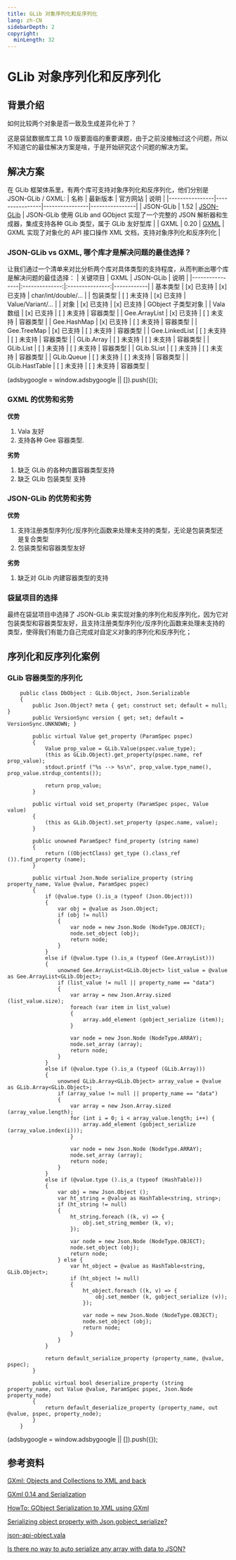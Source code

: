 ```yaml
---
title: GLib 对象序列化和反序列化
lang: zh-CN
sidebarDepth: 2
copyright:
  minLength: 32
---
```


# GLib 对象序列化和反序列化

## 背景介绍
如何比较两个对象是否一致及生成差异化补丁？

这是袋鼠数据库工具 1.0 版要面临的重要课题，由于之前没接触过这个问题，所以不知道它的最佳解决方案是啥，于是开始研究这个问题的解决方案。

## 解决方案
在 GLib 框架体系里，有两个库可支持对象序列化和反序列化，他们分别是 JSON-GLib / GXML:
| 名称           | 最新版本        | 官方网站        | 说明           |
|----------------|----------------|----------------|----------------|
| JSON-GLib | 1.52 | [JSON-GLib](https://gitlab.gnome.org/GNOME/json-glib) | JSON-GLib 使用 GLib and GObject 实现了一个完整的 JSON 解析器和生成器，集成支持各种 GLib 类型，属于 GLib 友好型库  |
| GXML    | 0.20 | [GXML](https://gitlab.gnome.org/GNOME/gxml) | GXML 实现了对象化的 API 接口操作 XML 文档，支持对象序列化和反序列化 |

### JSON-GLib vs GXML, 哪个库才是解决问题的最佳选择？
让我们通过一个清单来对比分析两个库对具体类型的支持程度，从而判断出哪个库是解决问题的最佳选择：
| 关键项目        | GXML           | JSON-GLib       | 说明       |
|----------------|:--------------:|:---------------:|------------|
| 基本类型        | [x] 已支持      | [x] 已支持      | char/int/double/... |
| 包装类型        | [ ] 未支持      | [x] 已支持      | Value/Variant/...   |
| 对象           | [x] 已支持      | [x] 已支持      | GObject 子类型对象    |
| Vala 数组      | [x] 已支持      | [ ] 未支持      | 容器类型    |
| Gee.ArrayList  | [x] 已支持      | [ ] 未支持      | 容器类型    |
| Gee.HashMap    | [x] 已支持      | [ ] 未支持      | 容器类型    |
| Gee.TreeMap    | [x] 已支持      | [ ] 未支持      | 容器类型    |
| Gee.LinkedList | [ ] 未支持      | [ ] 未支持      | 容器类型    |
| GLib.Array     | [ ] 未支持      | [ ] 未支持      | 容器类型    |
| GLib.List      | [ ] 未支持      | [ ] 未支持      | 容器类型    |
| GLib.SList     | [ ] 未支持      | [ ] 未支持      | 容器类型    |
| GLib.Queue     | [ ] 未支持      | [ ] 未支持      | 容器类型    |
| GLib.HastTable | [ ] 未支持      | [ ] 未支持      | 容器类型    |

<div>
    <ins class="adsbygoogle"
        style="display:block; text-align:center;"
        data-ad-layout="in-article"
        data-ad-format="fluid"
        data-ad-client="ca-pub-3975819313740938"
        data-ad-slot="6760827895"></ins>
    <script2 type="text/javascript">
        (adsbygoogle = window.adsbygoogle || []).push({});
    </script2>
</div>

### GXML 的优势和劣势
__优势__
1. Vala 友好
2. 支持各种 Gee 容器类型.

__劣势__
1. 缺乏 GLib 的各种内置容器类型支持
2. 缺乏 GLib 包装类型 支持

### JSON-GLib 的优势和劣势
__优势__
1. 支持注册类型序列化/反序列化函数来处理未支持的类型，无论是包装类型还是复合类型
2. 包装类型和容器类型友好

__劣势__
1. 缺乏对 GLib 内建容器类型的支持

### 袋鼠项目的选择
最终在袋鼠项目中选择了 JSON-GLib 来实现对象的序列化和反序列化，因为它对包装类型和容器类型友好，且支持注册类型序列化/反序列化函数来处理未支持的类型，使得我们有能力自己完成对自定义对象的序列化和反序列化；

## 序列化和反序列化案例
### GLib 容器类型的序列化
```vala
    public class DbObject : GLib.Object, Json.Serializable
    {
        public Json.Object? meta { get; construct set; default = null; }
        public VersionSync version { get; set; default = VersionSync.UNKNOWN; }

        public virtual Value get_property (ParamSpec pspec)
        {
            Value prop_value = GLib.Value(pspec.value_type);
            (this as GLib.Object).get_property(pspec.name, ref prop_value);
            stdout.printf ("%s --> %s\n", prop_value.type_name(), prop_value.strdup_contents());

            return prop_value;
        }

        public virtual void set_property (ParamSpec pspec, Value value)
        {
            (this as GLib.Object).set_property (pspec.name, value);
        }

        public unowned ParamSpec? find_property (string name)
        {
            return ((ObjectClass) get_type ().class_ref ()).find_property (name);
        }

        public virtual Json.Node serialize_property (string property_name, Value @value, ParamSpec pspec)
        {
            if (@value.type ().is_a (typeof (Json.Object)))
            {
                var obj = @value as Json.Object;
                if (obj != null)
                {
                    var node = new Json.Node (NodeType.OBJECT);
                    node.set_object (obj);
                    return node;
                }
            }
            else if (@value.type ().is_a (typeof (Gee.ArrayList)))
            {
                unowned Gee.ArrayList<GLib.Object> list_value = @value as Gee.ArrayList<GLib.Object>;
                if (list_value != null || property_name == "data")
                {
                    var array = new Json.Array.sized (list_value.size);
                    foreach (var item in list_value)
                    {
                        array.add_element (gobject_serialize (item));
                    }

                    var node = new Json.Node (NodeType.ARRAY);
                    node.set_array (array);
                    return node;
                }
            }
            else if (@value.type ().is_a (typeof (GLib.Array)))
            {
                unowned GLib.Array<GLib.Object> array_value = @value as GLib.Array<GLib.Object>;
                if (array_value != null || property_name == "data")
                {
                    var array = new Json.Array.sized (array_value.length);
                    for (int i = 0; i < array_value.length; i++) {
                        array.add_element (gobject_serialize (array_value.index(i)));
                    }

                    var node = new Json.Node (NodeType.ARRAY);
                    node.set_array (array);
                    return node;
                }
            }            
            else if (@value.type ().is_a (typeof (HashTable)))
            {
                var obj = new Json.Object ();
                var ht_string = @value as HashTable<string, string>;
                if (ht_string != null)
                {
                    ht_string.foreach ((k, v) => {
                        obj.set_string_member (k, v);
                    });

                    var node = new Json.Node (NodeType.OBJECT);
                    node.set_object (obj);
                    return node;
                } else {
                    var ht_object = @value as HashTable<string, GLib.Object>;
                    if (ht_object != null)
                    {
                        ht_object.foreach ((k, v) => {
                            obj.set_member (k, gobject_serialize (v));
                        });    

                        var node = new Json.Node (NodeType.OBJECT);
                        node.set_object (obj);
                        return node;
                    }
                }
            }

            return default_serialize_property (property_name, @value, pspec);
        }

        public virtual bool deserialize_property (string property_name, out Value @value, ParamSpec pspec, Json.Node property_node)
        {
            return default_deserialize_property (property_name, out @value, pspec, property_node);
        }
    }
```
<div>
    <ins class="adsbygoogle"
        style="display:block; text-align:center;"
        data-ad-layout="in-article"
        data-ad-format="fluid"
        data-ad-client="ca-pub-3975819313740938"
        data-ad-slot="6760827895"></ins>
    <script2 type="text/javascript">
        (adsbygoogle = window.adsbygoogle || []).push({});
    </script2>
</div>

## 参考资料
[GXml: Objects and Collections to XML and back](https://blogs.gnome.org/despinosa/2016/11/06/gxml-objects-and-collections-to-xml-and-back/)

[GXml 0.14 and Serialization](https://blogs.gnome.org/despinosa/2016/11/03/gxml-0-14-and-serialization/)

[HowTo: GObject Serialization to XML using GXml](https://blogs.gnome.org/despinosa/2016/05/04/howto-gobject-serialization-to-xml-using-gxml/)

[Serializing object property with Json.gobject_serialize?](https://stackoverflow.com/questions/43344017/vala-serializing-object-property-with-json-gobject-serialize)

[json-api-object.vala](https://github.com/major-lab/json-api-glib/blob/master/src/json-api-object.vala)

[Is there no way to auto serialize any array with data to JSON?](https://discourse.gnome.org/t/is-there-no-way-to-auto-serialize-any-array-with-data-to-json/1621)

